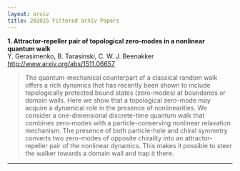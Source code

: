```yaml
---
layout: arxiv
title: 202015 Filtered arXiv Papers
---
```


**1.    Attractor-repeller pair of topological zero-modes in a nonlinear quantum walk**  
Y. Gerasimenko, B. Tarasinski, C. W. J. Beenakker  
http://www.arxiv.org/abs/1511.06657  
<blockquote>
<p>
The quantum-mechanical counterpart of a classical random walk offers a rich dynamics that has recently been shown to include topologically protected bound states (zero-modes) at boundaries or domain walls. Here we show that a topological zero-mode may acquire a dynamical role in the presence of nonlinearities. We consider a one-dimensional discrete-time quantum walk that combines zero-modes with a particle-conserving nonlinear relaxation mechanism. The presence of both particle-hole and chiral symmetry converts two zero-modes of opposite chirality into an attractor-repeller pair of the nonlinear dynamics. This makes it possible to steer the walker towards a domain wall and trap it there.
</p>
</blockquote>

------

